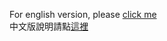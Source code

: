For english version, please [click me](https://ryantsui1109.github.io/eaf_web/en)  
中文版說明請點[這裡](https://ryantsui1109.github.io/eaf_web/zh)  